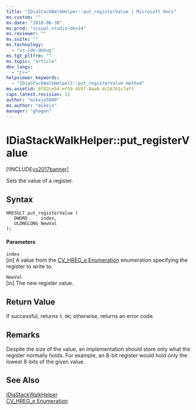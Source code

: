 ```yaml
---
title: "IDiaStackWalkHelper::put_registerValue | Microsoft Docs"
ms.custom: ""
ms.date: "2018-06-30"
ms.prod: "visual-studio-dev14"
ms.reviewer: ""
ms.suite: ""
ms.technology: 
  - "vs-ide-debug"
ms.tgt_pltfrm: ""
ms.topic: "article"
dev_langs: 
  - "C++"
helpviewer_keywords: 
  - "IDiaStackWalkHelper2::put_registerValue method"
ms.assetid: 8f02ce54-ef59-455f-8aa6-dc26761c7aff
caps.latest.revision: 11
author: "mikejo5000"
ms.author: "mikejo"
manager: "ghogen"
---
```

# IDiaStackWalkHelper::put_registerValue
[!INCLUDE[vs2017banner](../../includes/vs2017banner.md)]

Sets the value of a register.  
  
## Syntax  
  
```cpp#  
HRESULT put_registerValue (   
   DWORD     index,  
   ULONGLONG NewVal  
);  
```  
  
#### Parameters  
 `index`  
 [in] A value from the [CV_HREG_e Enumeration](../../debugger/debug-interface-access/cv-hreg-e.md) enumeration specifying the register to write to.  
  
 `NewVal`  
 [in] The new register value.  
  
## Return Value  
 If successful, returns `S_OK`; otherwise, returns an error code.  
  
## Remarks  
 Despite the size of the value, an implementation should store only what the register normally holds. For example, an 8-bit register would hold only the lowest 8-bits of the given value.  
  
## See Also  
 [IDiaStackWalkHelper](../../debugger/debug-interface-access/idiastackwalkhelper.md)   
 [CV_HREG_e Enumeration](../../debugger/debug-interface-access/cv-hreg-e.md)



